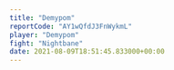```yaml
---
title: "Demypom"
reportCode: "AY1wQfdJ3FnWykmL"
player: "Demypom"
fight: "Nightbane"
date: 2021-08-09T18:51:45.833000+00:00
---
```

